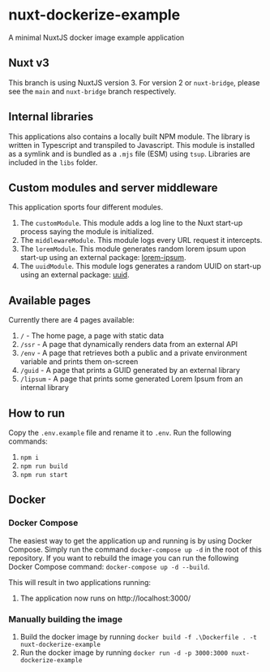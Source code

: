 # nuxt-dockerize-example
A minimal NuxtJS docker image example application

## Nuxt v3
This branch is using NuxtJS version 3.
For version 2 or `nuxt-bridge`, please see the `main` and `nuxt-bridge` branch respectively.

## Internal libraries
This applications also contains a locally built NPM module. The library is written in Typescript and transpiled to Javascript.
This module is installed as a symlink and is bundled as a `.mjs` file (ESM) using `tsup`.
Libraries are included in the `libs` folder.

## Custom modules and server middleware
This application sports four different modules.
1. The `customModule`. This module adds a log line to the Nuxt start-up process saying the module is initialized.
2. The `middlewareModule`. This module logs every URL request it intercepts.
2. The `loremModule`. This module generates random lorem ipsum upon start-up using an external package: [lorem-ipsum](https://www.npmjs.com/package/lorem-ipsum).
2. The `uuidModule`. This module logs generates a random UUID on start-up using an external package: [uuid](https://www.npmjs.com/package/uuid).

## Available pages
Currently there are 4 pages available:
1. `/` - The home page, a page with static data
2. `/ssr` - A page that dynamically renders data from an external API
3. `/env` - A page that retrieves both a public and a private environment variable and prints them on-screen
4. `/guid` - A page that prints a GUID generated by an external library
5. `/lipsum` - A page that prints some generated Lorem Ipsum from an internal library

## How to run
Copy the `.env.example` file and rename it to `.env`.
Run the following commands:
1. `npm i`
2. `npm run build`
3. `npm run start`

## Docker
### Docker Compose

The easiest way to get the application up and running is by using Docker Compose.
Simply run the command `docker-compose up -d` in the root of this repository. If you want to rebuild the image you can run the following Docker Compose command: `docker-compose up -d --build`.

This will result in two applications running:
1. The application now runs on http://localhost:3000/

### Manually building the image
1. Build the docker image by running `docker build -f .\Dockerfile . -t nuxt-dockerize-example`
2. Run the docker image by running `docker run -d -p 3000:3000 nuxt-dockerize-example`
